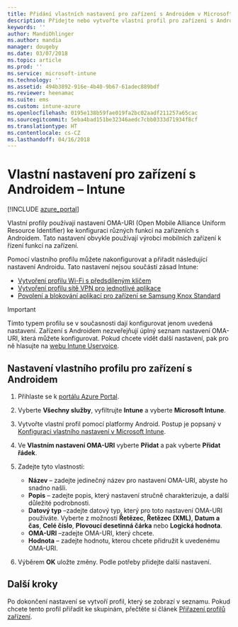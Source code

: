 ```yaml
---
title: Přidání vlastních nastavení pro zařízení s Androidem v Microsoft Intune – Azure | Microsoft Docs
description: Přidejte nebo vytvořte vlastní profil pro zařízení s Androidem k vytvoření profilu Wi-Fi s předsdíleným klíčem, vytvoření profilu sítě VPN pro jednotlivé aplikace nebo povolení/blokování aplikací pro zařízení se Samsung Knox Standard v Microsoft Intune
keywords: ''
author: MandiOhlinger
ms.author: mandia
manager: dougeby
ms.date: 03/07/2018
ms.topic: article
ms.prod: ''
ms.service: microsoft-intune
ms.technology: ''
ms.assetid: 494b3892-916e-4b40-9b67-61adec889bdf
ms.reviewer: heenamac
ms.suite: ems
ms.custom: intune-azure
ms.openlocfilehash: 0195e138b59fae019fa2bc02aadf211257a65cac
ms.sourcegitcommit: 5eba4bad151be32346aedc7cbb0333d71934f8cf
ms.translationtype: HT
ms.contentlocale: cs-CZ
ms.lasthandoff: 04/16/2018
---
```

# <a name="custom-settings-for-android-devices---intune"></a>Vlastní nastavení pro zařízení s Androidem – Intune

[!INCLUDE [azure_portal](./includes/azure_portal.md)]

Vlastní profily používají nastavení OMA-URI (Open Mobile Alliance Uniform Resource Identifier) ke konfiguraci různých funkcí na zařízeních s Androidem. Tato nastavení obvykle používají výrobci mobilních zařízení k řízení funkcí na zařízení.

Pomocí vlastního profilu můžete nakonfigurovat a přiřadit následující nastavení Androidu. Tato nastavení nejsou součástí zásad Intune:

- [Vytvoření profilu Wi-Fi s předsdíleným klíčem](/intune/wi-fi-profile-shared-key)
- [Vytvoření profilu sítě VPN pro jednotlivé aplikace](/intune/android-pulse-secure-per-app-vpn)
- [Povolení a blokování aplikací pro zařízení se Samsung Knox Standard](/intune/samsung-knox-apps-allow-block)

>[!IMPORTANT]
> Tímto typem profilu se v současnosti dají konfigurovat jenom uvedená nastavení. Zařízení s Androidem nezveřejňují úplný seznam nastavení OMA-URI, která můžete konfigurovat. Pokud chcete vidět další nastavení, pak pro ně hlasujte na [webu Intune Uservoice](https://microsoftintune.uservoice.com/forums/291681-ideas).

## <a name="custom-profile-settings-for-android-devices"></a>Nastavení vlastního profilu pro zařízení s Androidem

1. Přihlaste se k [portálu Azure Portal](https://portal.azure.com). 
2. Vyberte **Všechny služby**, vyfiltrujte **Intune** a vyberte **Microsoft Intune**.
3. Vytvořte vlastní profil pomocí platformy Android. Postup je popsaný v [Konfiguraci vlastního nastavení v Microsoft Intune](custom-settings-configure.md).
4. Ve **Vlastním nastavení OMA-URI** vyberte **Přidat** a pak vyberte **Přidat řádek**.
5. Zadejte tyto vlastnosti:

   - **Název** – zadejte jedinečný název pro nastavení OMA-URI, abyste ho snadno našli.
   - **Popis** – zadejte popis, který nastavení stručně charakterizuje, a další důležité podrobnosti.
   - **Datový typ** –zadejte datový typ, který pro toto nastavení OMA-URI používáte. Vyberte z možností **Řetězec**, **Řetězec (XML)**, **Datum a čas**, **Celé číslo**, **Plovoucí desetinná čárka** nebo **Logická hodnota**.
   - **OMA-URI** –zadejte OMA-URI, který chcete.
   - **Hodnota** – zadejte hodnotu, kterou chcete přidružit k uvedenému OMA-URI.

6. Výběrem **OK** uložte změny. Podle potřeby přidejte další nastavení.

## <a name="next-steps"></a>Další kroky

Po dokončení nastavení se vytvoří profil, který se zobrazí v seznamu. Pokud chcete tento profil přiřadit ke skupinám, přečtěte si článek [Přiřazení profilů zařízení](device-profile-assign.md).
